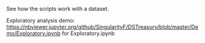 See how the scripts work with a dataset.

Exploratory analysis demo:
https://nbviewer.jupyter.org/github/SingularityF/DSTreasury/blob/master/Demo/Exploratory.ipynb
for Exploratory.ipynb
